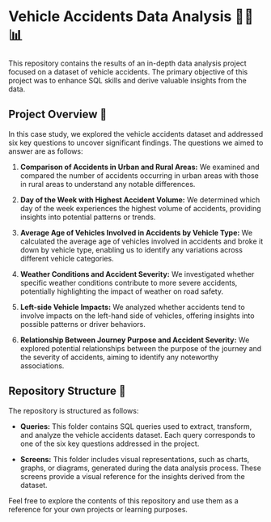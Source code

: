 # Vehicle Accidents Data Analysis 🚗💥📊

This repository contains the results of an in-depth data analysis project focused on a dataset of vehicle accidents. The primary objective of this project was to enhance SQL skills and derive valuable insights from the data. 

## Project Overview 📝

In this case study, we explored the vehicle accidents dataset and addressed six key questions to uncover significant findings. The questions we aimed to answer are as follows:

1. **Comparison of Accidents in Urban and Rural Areas:** We examined and compared the number of accidents occurring in urban areas with those in rural areas to understand any notable differences.

2. **Day of the Week with Highest Accident Volume:** We determined which day of the week experiences the highest volume of accidents, providing insights into potential patterns or trends.

3. **Average Age of Vehicles Involved in Accidents by Vehicle Type:** We calculated the average age of vehicles involved in accidents and broke it down by vehicle type, enabling us to identify any variations across different vehicle categories.

4. **Weather Conditions and Accident Severity:** We investigated whether specific weather conditions contribute to more severe accidents, potentially highlighting the impact of weather on road safety.

5. **Left-side Vehicle Impacts:** We analyzed whether accidents tend to involve impacts on the left-hand side of vehicles, offering insights into possible patterns or driver behaviors.

6. **Relationship Between Journey Purpose and Accident Severity:** We explored potential relationships between the purpose of the journey and the severity of accidents, aiming to identify any noteworthy associations.

## Repository Structure 📂

The repository is structured as follows:

- **Queries:** This folder contains SQL queries used to extract, transform, and analyze the vehicle accidents dataset. Each query corresponds to one of the six key questions addressed in the project.

- **Screens:** This folder includes visual representations, such as charts, graphs, or diagrams, generated during the data analysis process. These screens provide a visual reference for the insights derived from the dataset.

Feel free to explore the contents of this repository and use them as a reference for your own projects or learning purposes.
